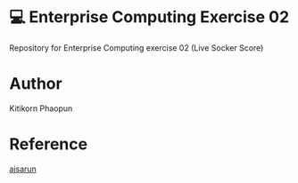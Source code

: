 # 💻 Enterprise Computing Exercise 02
Repository for Enterprise Computing exercise 02 (Live Socker Score)

# Author

Kitikorn Phaopun

# Reference

[ajsarun](https://www.github.com/ajsarun)
